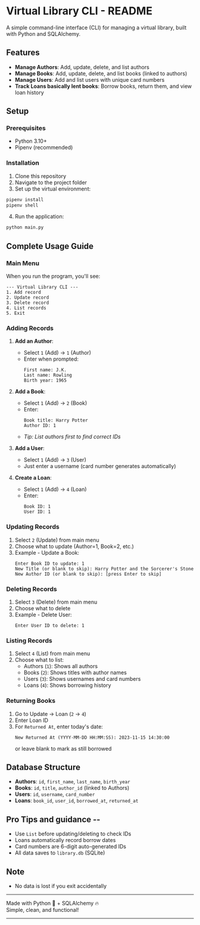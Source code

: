 # Virtual Library CLI - README  

A simple command-line interface (CLI) for managing a virtual library, built with Python and SQLAlchemy.  

##  Features  

- **Manage Authors**: Add, update, delete, and list authors  
- **Manage Books**: Add, update, delete, and list books (linked to authors)  
- **Manage Users**: Add and list users with unique card numbers  
- **Track Loans basically lent books**: Borrow books, return them, and view loan history 

##  Setup  

### Prerequisites  
- Python 3.10+  
- Pipenv (recommended)  

### Installation  
1. Clone this repository  
2. Navigate to the project folder  
3. Set up the virtual environment:  

```bash
pipenv install
pipenv shell
```

4. Run the application:  

```bash
python main.py
```  

## Complete Usage Guide

### Main Menu  
When you run the program, you'll see:
```
--- Virtual Library CLI ---  
1. Add record  
2. Update record  
3. Delete record  
4. List records  
5. Exit  
```

### Adding Records
1. **Add an Author**:
   - Select `1` (Add) → `1` (Author)
   - Enter when prompted:
     ```
     First name: J.K.
     Last name: Rowling
     Birth year: 1965
     ```

2. **Add a Book**:
   - Select `1` (Add) → `2` (Book)
   - Enter:
     ```
     Book title: Harry Potter
     Author ID: 1
     ```
   - *Tip: List authors first to find correct IDs*

3. **Add a User**:
   - Select `1` (Add) → `3` (User)
   - Just enter a username (card number generates automatically)

4. **Create a Loan**:
   - Select `1` (Add) → `4` (Loan)
   - Enter:
     ```
     Book ID: 1
     User ID: 1
     ```

###  Updating Records
1. Select `2` (Update) from main menu
2. Choose what to update (Author=1, Book=2, etc.)
3. Example - Update a Book:
   ```
   Enter Book ID to update: 1
   New Title (or blank to skip): Harry Potter and the Sorcerer's Stone
   New Author ID (or blank to skip): [press Enter to skip]
   ```

### Deleting Records
1. Select `3` (Delete) from main menu
2. Choose what to delete
3. Example - Delete User:
   ```
   Enter User ID to delete: 1
   ```

###  Listing Records
1. Select `4` (List) from main menu
2. Choose what to list:
   - Authors (`1`): Shows all authors
   - Books (`2`): Shows titles with author names
   - Users (`3`): Shows usernames and card numbers
   - Loans (`4`): Shows borrowing history

###  Returning Books
1. Go to Update → Loan (`2` → `4`)
2. Enter Loan ID
3. For `Returned At`, enter today's date:
   ```
   New Returned At (YYYY-MM-DD HH:MM:SS): 2023-11-15 14:30:00
   ```
   or leave blank to mark as still borrowed

## Database Structure  

- **Authors**: `id`, `first_name`, `last_name`, `birth_year`  
- **Books**: `id`, `title`, `author_id` (linked to Authors)  
- **Users**: `id`, `username`, `card_number`  
- **Loans**: `book_id`, `user_id`, `borrowed_at`, `returned_at`  

##  Pro Tips and guidance --
- Use `List` before updating/deleting to check IDs
- Loans automatically record borrow dates
- Card numbers are 6-digit auto-generated IDs
- All data saves to `library.db` (SQLite)

## Note
- No data is lost if you exit accidentally
---

Made with Python 🐍 + SQLAlchemy 🔥  
Simple, clean, and functional!  

--- 

